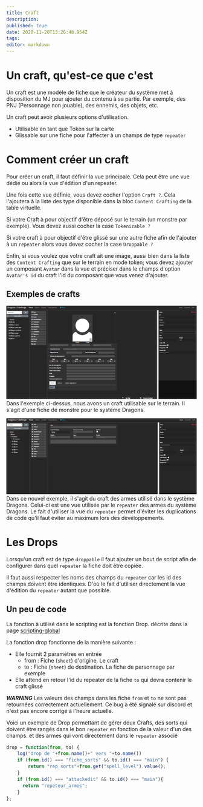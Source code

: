 ```yaml
---
title: Craft
description: 
published: true
date: 2020-11-20T13:26:48.954Z
tags: 
editor: markdown
---
```


# Un craft, qu'est-ce que c'est

Un craft est une modèle de fiche que le créateur du système met à disposition du MJ pour ajouter du contenu à sa partie. Par exemple, des PNJ (Personnage non jouable), des ennemis, des objets, etc.

Un craft peut avoir plusieurs options d'utilisation. 
- Utilisable en tant que Token sur la carte
- Glissable sur une fiche pour l'affecter à un champs de type `repeater`

# Comment créer un craft

Pour créer un craft, il faut définir la vue principale. Cela peut être une vue dédié ou alors la vue d'édition d'un repeater.

Une fois cette vue définie, vous devez cocher l'option `Craft ?`. Cela l'ajoutera à la liste des type disponible dans la bloc `Content Crafting` de la table virtuelle.

Si votre Craft à pour objectif d'être déposé sur le terrain (un monstre par exemple). Vous devez aussi cocher la case `Tokenizable ?`

Si votre craft à pour objectif d'être glissé sur une autre fiche afin de l'ajouter à un `repeater` alors vous devez cocher la case `Droppable ?`

Enfin, si vous voulez que votre craft ait une image, aussi bien dans la liste des `Content Crafting` que sur le terrain en mode token; vous devez ajouter un composant `Avatar` dans la vue et préciser dans le champs d'option `Avatar's id` du craft l'id du composant que vous venez d'ajouter.

## Exemples de crafts

![craft_exemple_monster.png](/medias/french/craft_exemple_monster.png)
Dans l'exemple ci-dessus, nous avons un craft utilisable sur le terrain. Il s'agit d'une fiche de monstre pour le système Dragons.

![craft_exemple_weapon.png](/medias/french/craft_exemple_weapon.png)
Dans ce nouvel exemple, il s'agit du craft des armes utilisé dans le système Dragons. Celui-ci est une vue utilisée par le `repeater` des armes du système Dragons. Le fait d'utiliser la vue du `repeater` permet d'éviter les duplications de code qu'il faut éviter au maximum lors des developpements.

# Les Drops

Lorsqu'un craft est de type `droppable` il faut ajouter un bout de script afin de configurer dans quel `repeater` la fiche doit être copiée.

Il faut aussi respecter les noms des champs du `repeater` car les id des champs doivent être identiques. D'où le fait d'utiliser directement la vue d'édition du `repeater` autant que possible.

## Un peu de code

La fonction à utilisé dans le scripting est la fonction Drop. décrite dans la page [scripting-global](/fr/system-builder/scripting/global.md)

La fonction drop fonctionne de la manière suivante :
- Elle fournit 2 paramètres en entrée
  - from : Fiche (`sheet`) d'origine. Le craft
  - to : Fiche (`sheet`) de destination. La fiche de personnage par exemple
- Elle attend en retour l'id du repeater de la fiche `to` qui devra contenir le craft glissé

**_WARNING_** Les valeurs des champs dans les fiche `from` et `to` ne sont pas retournées correctement actuellement. Ce bug à été signalé sur discord et n'est pas encore corrigé à l'heure actuelle.

Voici un exemple de Drop permettant de gérer deux Crafts, des sorts qui doivent être rangés dans le bon `repeater` en fonction de la valeur d'un des champs. et des armes qui vont directement dans le `repeater` associé

```javascript
drop = function(from, to) {
    log("drop de "+from.name()+" vers "+to.name())
    if (from.id() === "fiche_sorts" && to.id() === "main") {
        return "rep_sorts"+from.get("spell_level").value();
    }
    if (from.id() === "attackedit" && to.id() === "main"){
      return "repeteur_armes";
    }
};
```
